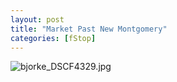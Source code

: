 ```yaml
---
layout: post
title: "Market Past New Montgomery"
categories: [fStop]
---
```

<img alt="bjorke_DSCF4329.jpg" src="http://www.botzilla.com/blog/archives/pix2014/bjorke_DSCF4329.jpg" class="img-responsive" border="0" />


<!--more-->

